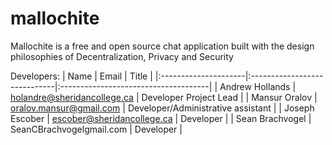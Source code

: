 # mallochite
Mallochite is a free and open source chat application built with the design philosophies of Decentralization, Privacy and Security


Developers:
| Name	        	| Email         		| Title  				|
|:---------------------|:-----------------------------|:-------------------------------------|
| Andrew Hollands      	| holandre@sheridancollege.ca 	| Developer Project Lead 				|
| Mansur Oralov      	| oralov.mansur@gmail.com	| Developer/Administrative assistant	|
| Joseph Escober 	| escober@sheridancollege.ca	| Developer				|
| Sean Brachvogel	| SeanCBrachvogelgmail.com	| Developer				|
